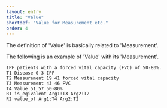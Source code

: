 ```yaml
---
layout: entry
title: "Value"
shortdef: "Value for Measurement etc."
order: 4
---
```


The definition of 'Value' is basically related to 'Measurement'.


The following is an example of 'Value' with its 'Measurement'.

~~~ ann
IPF patients with a forced vital capacity (FVC) of 50-80%.
T1 Disease 0 3 IPF
T2 Measurement 19 41 forced vital capacity
T3 Measurement 43 46 FVC
T4 Value 51 57 50-80%
R1 is_eqivalent Arg1:T3 Arg2:T2
R2 value_of Arg1:T4 Arg2:T2
~~~

<!-- details -->
